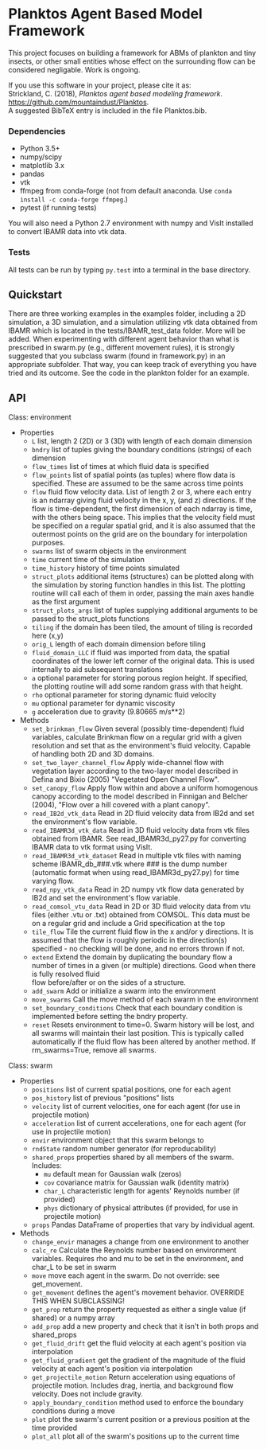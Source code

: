 # Planktos Agent Based Model Framework

This project focuses on building a framework for ABMs of plankton and tiny
insects, or other small entities whose effect on the surrounding flow can be
considered negligable. Work is ongoing.

If you use this software in your project, please cite it as:  
Strickland, C. (2018), *Planktos agent based modeling framework*. https://github.com/mountaindust/Planktos.  
A suggested BibTeX entry is included in the file Planktos.bib.

### Dependencies
- Python 3.5+
- numpy/scipy
- matplotlib 3.x
- pandas
- vtk
- ffmpeg from conda-forge (not from default anaconda. Use `conda install -c conda-forge ffmpeg`.)
- pytest (if running tests)

You will also need a Python 2.7 environment with numpy and VisIt installed to convert IBAMR data into vtk data.

### Tests
All tests can be run by typing `py.test` into a terminal in the base directory.

## Quickstart

There are three working examples in the examples folder, including a 2D simulation, a 3D simulation, and a simulation utilizing vtk data obtained from IBAMR which is located in the tests/IBAMR_test_data folder. More will be added. When experimenting with different agent behavior than what is prescribed in swarm.py (e.g., different movement rules), it is strongly suggested that you subclass swarm (found in framework.py) in an appropriate subfolder. That way, you can keep track of everything you have tried and its outcome. See the code in the plankton folder for an example.

## API
Class: environment
   
- Properties
    - `L` list, length 2 (2D) or 3 (3D) with length of each domain dimension
    - `bndry` list of tuples giving the boundary conditions (strings) of each dimension
    - `flow_times` list of times at which fluid data is specified
    - `flow_points` list of spatial points (as tuples) where flow data is specified. These are assumed to be the same across time points
    - `flow` fluid flow velocity data. List of length 2 or 3, where each entry is an ndarray giving fluid velocity in the x, y, (and z) directions. If the flow is time-dependent, the first dimension of each ndarray is time, with the others being space. This implies that the velocity field must be specified on a regular spatial grid, and it is also assumed that the outermost points on the grid are on the boundary for interpolation purposes.
    - `swarms` list of swarm objects in the environment
    - `time` current time of the simulation
    - `time_history` history of time points simulated
    - `struct_plots` additional items (structures) can be plotted along with the simulation by storing function handles in this list. The plotting routine will call each of them in order, passing the main axes handle as the first argument
    - `struct_plots_args` list of tuples supplying additional arguments to be passed to the struct_plots functions
    - `tiling` if the domain has been tiled, the amount of tiling is recorded here (x,y)
    - `orig_L` length of each domain dimension before tiling
    - `fluid_domain_LLC` if fluid was imported from data, the spatial coordinates of the lower left corner of the original data. This is used internally to aid subsequent translations
    - `a` optional parameter for storing porous region height. If specified, the plotting routine will add some random grass with that height.
    - `rho` optional parameter for storing dynamic fluid velocity
    - `mu` optional parameter for dynamic viscosity
    - `g` acceleration due to gravity (9.80665 m/s**2)
- Methods
    - `set_brinkman_flow` Given several (possibly time-dependent) fluid variables, calculate Brinkman flow on a regular grid with a given resolution and set that as the environment's fluid  velocity. Capable of handling both 2D and 3D domains.
    - `set_two_layer_channel_flow` Apply wide-channel flow with vegetation layer according to the two-layer model described in Defina and Bixio (2005) "Vegetated Open Channel Flow".
    - `set_canopy_flow` Apply flow within and above a uniform homogenous canopy according to the model described in Finnigan and Belcher (2004), "Flow over a hill covered with a plant canopy".
    - `read_IB2d_vtk_data` Read in 2D fluid velocity data from IB2d and set the environment's flow variable.
    - `read_IBAMR3d_vtk_data` Read in 3D fluid velocity data from vtk files obtained from IBAMR. See read_IBAMR3d_py27.py for converting IBAMR data to vtk format using VisIt.
    - `read_IBAMR3d_vtk_dataset` Read in multiple vtk files with naming scheme
    IBAMR_db_###.vtk where ### is the dump number (automatic format when using
    read_IBAMR3d_py27.py) for time varying flow.
    - `read_npy_vtk_data` Read in 2D numpy vtk flow data generated by IB2d and set
    the environment's flow variable.
    - `read_comsol_vtu_data` Read in 2D or 3D fluid velocity data from vtu files (either .vtu or .txt) obtained from COMSOL. This data must be on a regular grid and include a Grid specification at the top
    - `tile_flow` Tile the current fluid flow in the x and/or y directions. It is assumed that the flow is roughly periodic in the direction(s) specified - no checking will be done, and no errors thrown if not.
    - `extend` Extend the domain by duplicating the boundary flow a number of times in a given (or multiple) directions. Good when there is fully resolved fluid \
    flow before/after or on the sides of a structure.
    - `add_swarm` Add or initialize a swarm into the environment
    - `move_swarms` Call the move method of each swarm in the environment
    - `set_boundary_conditions` Check that each boundary condition is implemented before setting the bndry property.
    - `reset` Resets environment to time=0. Swarm history will be lost, and all swarms will maintain their last position. This is typically called automatically if the fluid flow has been altered by another method. If rm_swarms=True, remove all swarms.
    
Class: swarm

- Properties
    - `positions` list of current spatial positions, one for each agent
    - `pos_history` list of previous "positions" lists
    - `velocity` list of current velocities, one for each agent (for use in
    projectile motion)
    - `acceleration` list of current accelerations, one for each agent (for use
    in projectile motion)
    - `envir` environment object that this swarm belongs to
    - `rndState` random number generator (for reproducability)
    - `shared_props` properties shared by all members of the swarm. Includes:
        - `mu` default mean for Gaussian walk (zeros)
        - `cov` covariance matrix for Gaussian walk (identity matrix)
        - `char_L` characteristic length for agents' Reynolds number (if provided)
        - `phys` dictionary of physical attributes (if provided, for use in projectile motion)
    - `props` Pandas DataFrame of properties that vary by individual agent.
- Methods
    - `change_envir` manages a change from one environment to another
    - `calc_re` Calculate the Reynolds number based on environment variables.
    Requires rho and mu to be set in the environment, and char_L to be set in swarm
    - `move` move each agent in the swarm. Do not override: see get_movement.
    - `get_movement` defines the agent's movement behavior. OVERRIDE THIS WHEN SUBCLASSING!
    - `get_prop` return the property requested as either a single value (if shared) or a numpy array
    - `add_prop` add a new property and check that it isn't in both props and shared_props
    - `get_fluid_drift` get the fluid velocity at each agent's position via interpolation
    - `get_fluid_gradient` get the gradient of the magnitude of the fluid velocity
    at each agent's position via interpolation
    - `get_projectile_motion` Return acceleration using equations of projectile motion. Includes drag, inertia, and background flow velocity. Does not include gravity.
    - `apply_boundary_condition` method used to enforce the boundary conditions during a move
    - `plot` plot the swarm's current position or a previous position at the time provided
    - `plot_all` plot all of the swarm's positions up to the current time


